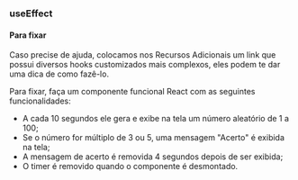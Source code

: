 ### useEffect

#### Para fixar

Caso precise de ajuda, colocamos nos Recursos Adicionais um link que possui diversos hooks customizados mais complexos, eles podem te dar uma dica de como fazê-lo.

Para fixar, faça um componente funcional React com as seguintes funcionalidades:

-   A cada 10 segundos ele gera e exibe na tela um número aleatório de 1 a 100;
-   Se o número for múltiplo de 3 ou 5, uma mensagem "Acerto" é exibida na tela;
-   A mensagem de acerto é removida 4 segundos depois de ser exibida;
-   O timer é removido quando o componente é desmontado.
